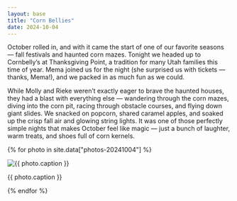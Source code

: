 ```yaml
---
layout: base
title: "Corn Bellies"
date: 2024-10-04
---
```


October rolled in, and with it came the start of one of our favorite seasons — fall festivals and haunted corn mazes. Tonight we headed up to Cornbelly’s at Thanksgiving Point, a tradition for many Utah families this time of year. Mema joined us for the night (she surprised us with tickets — thanks, Mema!), and we packed in as much fun as we could.

While Molly and Rieke weren’t exactly eager to brave the haunted houses, they had a blast with everything else — wandering through the corn mazes, diving into the corn pit, racing through obstacle courses, and flying down giant slides. We snacked on popcorn, shared caramel apples, and soaked up the crisp fall air and glowing string lights. It was one of those perfectly simple nights that makes October feel like magic — just a bunch of laughter, warm treats, and shoes full of corn kernels.

{% for photo in site.data["photos-20241004"] %}
  <div>
    <img src="{{ site.baseurl }}/photos/{{ photo.file }}" alt="{{ photo.caption }}">
    <p>{{ photo.caption }}</p>
  </div>
{% endfor %}